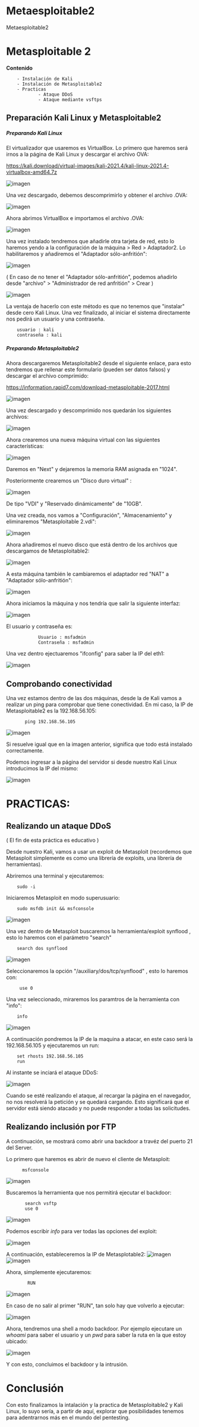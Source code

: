 # Metaesploitable2
Metaesploitable2
# Metasploitable 2
**Contenido**

        - Instalación de Kali 
        - Instalación de Metasploitable2
        - Practicas
                - Ataque DDoS
                - Ataque mediante vsftps

## Preparación Kali Linux y Metasploitable2
##### Preparando Kali Linux

El virtualizador que usaremos es VirtualBox. Lo primero que haremos será irnos a la página de Kali Linux y descargar el archivo OVA:

https://kali.download/virtual-images/kali-2021.4/kali-linux-2021.4-virtualbox-amd64.7z

![imagen](https://user-images.githubusercontent.com/80277545/146815893-0627a255-e3ed-46dd-94da-05bb3cbbc0b9.png)

Una vez descargado, debemos descomprimirlo y obtener el archivo .OVA:

![imagen](https://user-images.githubusercontent.com/80277545/146817611-3e4ed7ef-879d-4d8a-90b9-f7094e341e17.png)

Ahora abrimos VirtualBox e importamos el archivo .OVA:

![imagen](https://user-images.githubusercontent.com/80277545/146817830-dc69f517-8c4a-42bb-a169-c9d594e9fcab.png)

Una vez instalado tendremos que añadirle otra tarjeta de red, esto lo haremos yendo a la configuración de la máquina > Red > Adaptador2. Lo habilitaremos y añadiremos el "Adaptador sólo-anfritión": 

![imagen](https://user-images.githubusercontent.com/80277545/146818821-d302eb96-32f3-4bef-bd4b-d3835508bbb4.png)

( En caso de no tener el "Adaptador sólo-anfritión", podemos añadirlo desde "archivo" > "Administrador de red anfritión" > Crear ) 

![imagen](https://user-images.githubusercontent.com/80277545/146823922-7d4c0b59-c2fa-495a-b5b4-ab6d452c7bec.png)


La ventaja de hacerlo con este método es que no tenemos que "instalar" desde cero Kali Linux. Una vez finalizado, al iniciar el sistema directamente nos pedirá un usuario y una contraseña.

        usuario : kali
        contraseña : kali

##### Preparando Metasploitable2

Ahora descargaremos Metasploitable2 desde el siguiente enlace, para esto tendremos que rellenar este formulario (pueden ser datos falsos) y descargar el archivo comprimido: 

https://information.rapid7.com/download-metasploitable-2017.html

![imagen](https://user-images.githubusercontent.com/80277545/146821125-89d27534-9f43-406a-8b3a-314ef2dc1369.png)

Una vez descargado y descomprimido nos quedarán los siguientes archivos: 

![imagen](https://user-images.githubusercontent.com/80277545/146821415-49dc4747-6175-4f95-94b8-71931b535dda.png)


Ahora crearemos una nueva máquina virtual con las siguientes características:

![imagen](https://user-images.githubusercontent.com/80277545/146820065-5e61817b-266c-44bc-ac2e-54463689d62b.png)

Daremos en "Next" y dejaremos la memoria RAM asignada en "1024".

Posteriormente crearemos un "Disco duro virtual" :

![imagen](https://user-images.githubusercontent.com/80277545/146820292-ee85fe7f-1d16-438a-b7fe-257227093c3a.png)

De tipo "VDI" y "Reservado dinámicamente" de "10GB".

Una vez creada, nos vamos a "Configuración", "Almacenamiento" y eliminaremos "Metasploitable 2.vdi":

![imagen](https://user-images.githubusercontent.com/80277545/146822046-6d53e649-0459-4f13-8050-5ac2e6a94bbe.png)

Ahora añadiremos el nuevo disco que está dentro de los archivos que descargamos de Metasploitable2:

![imagen](https://user-images.githubusercontent.com/80277545/146822386-a1066bf4-722c-4c69-bc52-99acf64e9629.png)

A esta máquina también le cambiaremos el adaptador red "NAT" a "Adaptador sólo-anfritión":

![imagen](https://user-images.githubusercontent.com/80277545/146823149-188a2bb7-94d2-4540-987f-c3e012b0bd9c.png)


Ahora iniciamos la máquina y nos tendría que salir la siguiente interfaz: 

![imagen](https://user-images.githubusercontent.com/80277545/146822770-0af677c1-8d1f-4c32-bf87-cebd1f3caf5b.png)

El usuario y contraseña es: 

                Usuario : msfadmin
                Contraseña : msfadmin

Una vez dentro ejectuaremos "ifconfig" para saber la IP del eth1:

![imagen](https://user-images.githubusercontent.com/80277545/146823247-d17b9f87-11bf-4d0e-858f-0ba882793b00.png)


## Comprobando conectividad

Una vez estamos dentro de las dos máquinas, desde la de Kali vamos a realizar un ping para comprobar que tiene conectividad. En mi caso, la IP de Metasploitable2 es la 192.168.56.105:

           ping 192.168.56.105

![imagen](https://user-images.githubusercontent.com/80277545/146823628-db34255d-90fd-4beb-a9b3-e0b035b85b73.png)

Si resuelve igual que en la imagen anterior, significa que todo está instalado correctamente. 

Podemos ingresar a la página del servidor si desde nuestro Kali Linux introducimos la IP del mismo:

![imagen](https://user-images.githubusercontent.com/80277545/146824329-c54b8f79-1911-4c92-9383-7ea58c62a5ee.png)

# PRACTICAS: 
## Realizando un ataque DDoS 

( El fin de esta práctica es educativo )

Desde nuestro Kali, vamos a usar un exploit de Metasploit (recordemos que Metasploit simplemente es como una librería de exploits, una librería de herramientas). 

Abriremos una terminal y ejecutaremos:

        sudo -i 
        

Iniciaremos Metasploit en modo superusuario: 

        sudo msfdb init && msfconsole
        
![imagen](https://user-images.githubusercontent.com/80277545/146827302-48d76b0a-6696-4606-b135-684022cd46e2.png)


Una vez dentro de Metasploit buscaremos la herramienta/exploit synflood , esto lo haremos con el parámetro "search"

        search dos synflood
        
![imagen](https://user-images.githubusercontent.com/80277545/146827368-3bce3c42-0b3b-46d1-893d-85a5c8f08aaf.png)


Seleccionaremos la opción "/auxiliary/dos/tcp/synflood" , esto lo haremos con: 

         use 0 

Una vez seleccionado, miraremos los paramtros de la herramienta con "info":

        info
        
![imagen](https://user-images.githubusercontent.com/80277545/146827466-4088f6be-5251-4c56-9531-42ceb6b87c1c.png)

A continuación pondremos la IP de la maquina a atacar, en este caso será la 192.168.56.105 y ejecutaremos un run:

        set rhosts 192.168.56.105
        run

Al instante se inciará el ataque DDoS:

![imagen](https://user-images.githubusercontent.com/80277545/146829014-d9ccfcff-4ecb-4bde-bb84-2cfe65ba03c8.png)


Cuando se esté realizando el ataque, al recargar la página en el navegador, no nos resolverá la petición y se quedará cargando. Esto significará que el servidor está siendo atacado y no puede responder a todas las solicitudes. 

## Realizando inclusión por FTP

A continuación, se mostrará como abrir una backdoor a travéz del puerto 21 del Server. 

Lo primero que haremos es abrir de nuevo el cliente de Metasploit:

          msfconsole

![imagen](https://user-images.githubusercontent.com/80277545/147389766-52816995-29e9-4c44-9e38-03a9c66c83dc.png)

Buscaremos la herramienta que nos permitirá ejecutar el backdoor:

           search vsftp 
           use 0 
           
![imagen](https://user-images.githubusercontent.com/80277545/147389792-096c37fe-b0e6-4c08-a4ce-21993f3dde75.png)

Podemos escribir _info_ para ver todas las opciones del exploit:

![imagen](https://user-images.githubusercontent.com/80277545/147389911-6a23f96a-eca6-4cbf-8f3f-db108e0e943f.png)

A continuación, estableceremos la IP de Metasplotable2:
![imagen](https://user-images.githubusercontent.com/80277545/147389941-d6aecc16-48d3-45df-afd9-3451c3e74ac7.png)
![imagen](https://user-images.githubusercontent.com/80277545/147389960-85db6b2c-72ed-4434-9639-f454f0dd733c.png)

Ahora, simplemente ejecutaremos:

            RUN
            
![imagen](https://user-images.githubusercontent.com/80277545/147389974-b8ebcaa8-db39-4138-8f5f-50a937a74add.png)

En caso de no salir al primer "RUN", tan solo hay que volverlo a ejecutar:

![imagen](https://user-images.githubusercontent.com/80277545/147389986-cd5e4736-19f9-48ef-b542-913fba25fb33.png)

Ahora, tendremos una shell a modo backdoor. Por ejemplo ejecutare un _whoami_ para saber el usuario y un _pwd_ para saber la ruta en la que estoy ubicado:

![imagen](https://user-images.githubusercontent.com/80277545/147390019-e2931a76-fc81-4986-8009-90199c74236b.png)

Y con esto, concluimos el backdoor y la intrusión. 

# Conclusión

Con esto finalizamos la intalación y la practica de Metasploitable2 y Kali Linux, lo suyo sería, a partir de aquí, explorar que posibilidades tenemos para adentrarnos más en el mundo del pentesting. 





